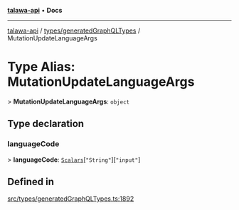 [**talawa-api**](../../../README.md) • **Docs**

***

[talawa-api](../../../modules.md) / [types/generatedGraphQLTypes](../README.md) / MutationUpdateLanguageArgs

# Type Alias: MutationUpdateLanguageArgs

\> **MutationUpdateLanguageArgs**: `object`

## Type declaration

### languageCode

\> **languageCode**: [`Scalars`](Scalars.md)\[`"String"`\]\[`"input"`\]

## Defined in

[src/types/generatedGraphQLTypes.ts:1892](https://github.com/PalisadoesFoundation/talawa-api/blob/a87b45a1c490c996c3a8a52e117ecbaa4742ef49/src/types/generatedGraphQLTypes.ts#L1892)
